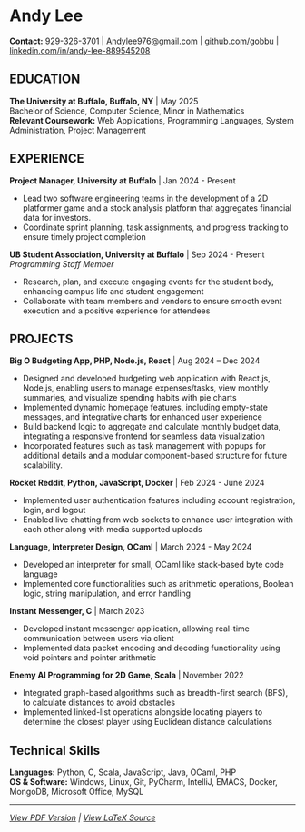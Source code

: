 # Andy Lee

**Contact:** 929-326-3701 | [Andylee976@gmail.com](mailto:Andylee976@gmail.com) | [github.com/gobbu](https://github.com/gobbu) | [linkedin.com/in/andy-lee-889545208](https://www.linkedin.com/in/andy-lee-889545208)

## EDUCATION

**The University at Buffalo, Buffalo, NY** | May 2025  
Bachelor of Science, Computer Science, Minor in Mathematics  
**Relevant Coursework:** Web Applications, Programming Languages, System Administration, Project Management

## EXPERIENCE

**Project Manager, University at Buffalo** | Jan 2024 - Present
- Lead two software engineering teams in the development of a 2D platformer game and a stock analysis platform that aggregates financial data for investors.
- Coordinate sprint planning, task assignments, and progress tracking to ensure timely project completion

**UB Student Association, University at Buffalo** | Sep 2024 - Present  
*Programming Staff Member*
- Research, plan, and execute engaging events for the student body, enhancing campus life and student engagement
- Collaborate with team members and vendors to ensure smooth event execution and a positive experience for attendees

## PROJECTS

**Big O Budgeting App, PHP, Node.js, React** | Aug 2024 – Dec 2024
- Designed and developed budgeting web application with React.js, Node.js, enabling users to manage expenses/tasks, view monthly summaries, and visualize spending habits with pie charts
- Implemented dynamic homepage features, including empty-state messages, and integrative charts for enhanced user experience
- Build backend logic to aggregate and calculate monthly budget data, integrating a responsive frontend for seamless data visualization
- Incorporated features such as task management with popups for additional details and a modular component-based structure for future scalability.

**Rocket Reddit, Python, JavaScript, Docker** | Feb 2024 - June 2024
- Implemented user authentication features including account registration, login, and logout
- Enabled live chatting from web sockets to enhance user integration with each other along with media supported uploads

**Language, Interpreter Design, OCaml** | March 2024 - May 2024
- Developed an interpreter for small, OCaml like stack-based byte code language
- Implemented core functionalities such as arithmetic operations, Boolean logic, string manipulation, and error handling

**Instant Messenger, C** | March 2023
- Developed instant messenger application, allowing real-time communication between users via client
- Implemented data packet encoding and decoding functionality using void pointers and pointer arithmetic

**Enemy AI Programming for 2D Game, Scala** | November 2022
- Integrated graph-based algorithms such as breadth-first search (BFS), to calculate distances to avoid obstacles
- Implemented linked-list operations alongside locating players to determine the closest player using Euclidean distance calculations

## Technical Skills

**Languages:** Python, C, Scala, JavaScript, Java, OCaml, PHP  
**OS & Software:** Windows, Linux, Git, PyCharm, IntelliJ, EMACS, Docker, MongoDB, Microsoft Office, MySQL

---
*[View PDF Version](resume.pdf) | [View LaTeX Source](resume.tex)*
